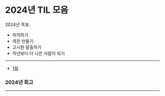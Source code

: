 # 2024년 TIL 모음

2024년 목표:

- 취직하기
- 여친 만들기
- 고시원 탈출하기
- 작년보다 더 나은 사람이 되기


---
- [1월](01%2F%211%EC%9B%94_TIL_%EB%AA%A8%EC%9D%8C.md)

### 2024년 회고

---
